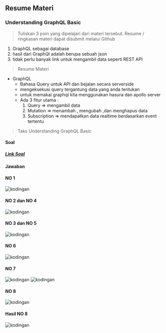 ## Resume Materi 
### Understanding GraphQL Basic

> Tuliskan 3 poin yang dipelajari dari materi tersebut. Resume / ringkasan materi dapat disubmit melalui Github
1.  GraphQL sebagai database
2.  hasil dari GraphQl adalah berupa sebuah json
3.  tidak perlu banyak link untuk mengambil data seperti REST API

> Resume Materi
-   GraphQL
    -   Bahasa Query untuk API dan bejalan secara serverside 
    -   mengeksekusi query tergantung data yang anda tentukan
    -   untuk memakai graphql kita menggunakan hasura dan apollo server
    -   Ada 3 fitur utama :
        1.  Query => mengambil data
        2.  Mutation => menambah , mengubah ,dan menghapus data
        3.  Subscription  => mendapatkan data realtime berdasarkan event tertentu


> Taks Understanding GraphQL Basic
#### Soal
##### [Link Soal](https://docs.google.com/document/d/1JFNrbzTj03DPHLANU_SXRf6eg5ENRC8g9V37WRlW9Tw/edit)

#### Jawaban
#### NO 1
![kodingan](./Screenshots/hasura.png)

#### NO 2 dan NO 4
![kodingan](./Screenshots/tb_anggota.png)

#### NO 3 dan NO 5
![kodingan](./Screenshots/tb_anggota.png)

#### NO 6
![kodingan](./Screenshots/no6.png)

#### NO 7
![kodingan](./Screenshots/no7_1.png)
![kodingan](./Screenshots/no7_2.png)

#### NO 8
![kodingan](./Screenshots/no8.png)

#### Hasil NO 8
![kodingan](./Screenshots/result-tb_keterangan.png)